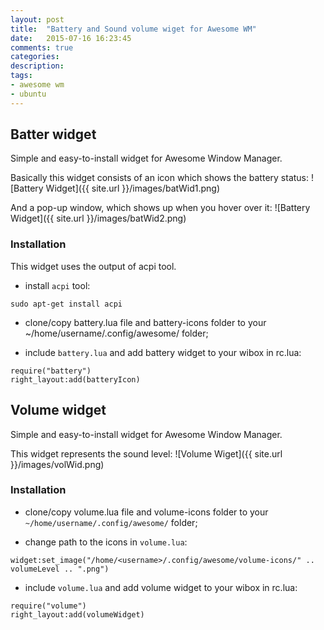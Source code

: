 ```yaml
---
layout: post
title:  "Battery and Sound volume wiget for Awesome WM"
date:   2015-07-16 16:23:45
comments: true
categories:
description:
tags: 
- awesome wm
- ubuntu
---
```


## Batter widget

Simple and easy-to-install widget for Awesome Window Manager.

Basically this widget consists of an icon which shows the battery status: ![Battery Widget]({{ site.url }}/images/batWid1.png)

And a pop-up window, which shows up when you hover over it: ![Battery Widget]({{ site.url }}/images/batWid2.png)

### Installation

This widget uses the output of acpi tool.

- install `acpi` tool:

~~~~~~~
sudo apt-get install acpi
~~~~~~~

- clone/copy battery.lua file and battery-icons folder to your ~/home/username/.config/awesome/ folder;

- include `battery.lua` and add battery widget to your wibox in rc.lua:

~~~~~~~
require("battery")
right_layout:add(batteryIcon)
~~~~~~~

## Volume widget
Simple and easy-to-install widget for Awesome Window Manager.

This widget represents the sound level: ![Volume Wiget]({{ site.url }}/images/volWid.png)

### Installation

- clone/copy volume.lua file and volume-icons folder to your `~/home/username/.config/awesome/` folder;

- change path to the icons in `volume.lua`:

~~~~~~~
widget:set_image("/home/<username>/.config/awesome/volume-icons/" .. volumeLevel .. ".png")
~~~~~~~

- include `volume.lua` and add volume widget to your wibox in rc.lua:

~~~~~~~
require("volume")
right_layout:add(volumeWidget)
~~~~~~~